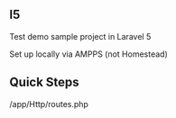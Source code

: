 ## l5

Test demo sample project in Laravel 5

Set up locally via AMPPS (not Homestead)

## Quick Steps

/app/Http/routes.php



